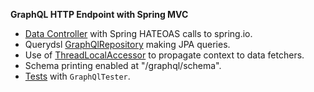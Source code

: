 **GraphQL HTTP Endpoint with Spring MVC**

 - [Data Controller](src/main/java/io/spring/sample/graphql/project/ProjectController.java) with Spring HATEOAS calls to spring.io.
 - Querydsl [GraphQlRepository](src/main/java/io/spring/sample/graphql/repository/ArtifactRepositories.java) making JPA queries.
 - Use of [ThreadLocalAccessor](src/main/java/io/spring/sample/graphql/greeting/RequestAttributesAccessor.java) to propagate context to data fetchers.
 - Schema printing enabled at "/graphql/schema".
 - [Tests](src/test/java/io/spring/sample/graphql/project/ProjectControllerTests.java) with `GraphQlTester`.
